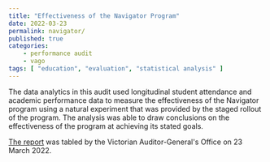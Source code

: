 ```yaml
---
title: "Effectiveness of the Navigator Program"
date: 2022-03-23
permalink: navigator/
published: true
categories:
    - performance audit
    - vago
tags: [ "education", "evaluation", "statistical analysis" ]
---
```


The data analytics in this audit used longitudinal student attendance and academic performance data to measure the effectiveness of the Navigator program using a natural experiment that was provided by the staged rollout of the program. The analysis was able to draw conclusions on the effectiveness of the program at achieving its stated goals.

[The report](https://www.audit.vic.gov.au/report/effectiveness-navigator-program?) was tabled by the Victorian Auditor-General's Office on 23 March 2022.
